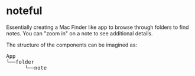 # noteful

Essentially creating a Mac Finder like app to browse through folders to find notes. You can "zoom in" on a note to see additional details.

The structure of the components can be imagined as:

<pre>
App
└──folder
      └──note
</pre>
